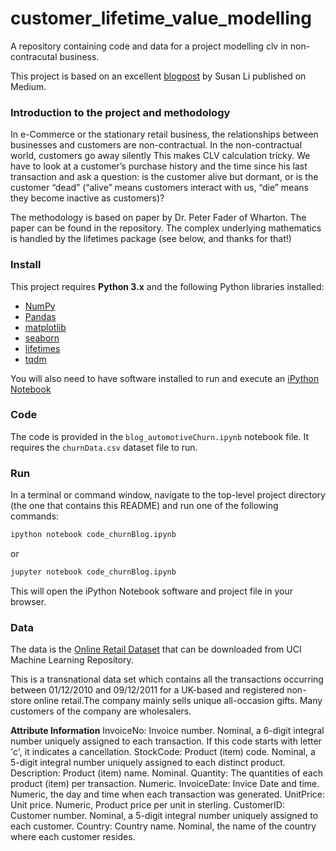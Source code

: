 # customer_lifetime_value_modelling
A repository containing code and data for a project modelling clv in non-contracutal business.

This project is based on an excellent [blogpost](https://towardsdatascience.com/whats-a-customer-worth-8daf183f8a4f) by Susan Li published on Medium. 

### Introduction to the project and methodology

In e-Commerce or the stationary retail business, the relationships between businesses and customers are non-contractual. In the non-contractual world, customers go away silently This makes CLV calculation tricky. We have to look at a customer’s purchase history and the time since his last transaction and ask a question: is the customer alive but dormant, or is the customer “dead” (“alive” means customers interact with us, “die” means they become inactive as customers)?

The methodology is based on paper by Dr. Peter Fader of Wharton. The paper can be found in the repository. The complex underlying mathematics is handled by the lifetimes package (see below, and thanks for that!)

### Install

This project requires **Python 3.x** and the following Python libraries installed:

- [NumPy](http://www.numpy.org/)
- [Pandas](http://pandas.pydata.org)
- [matplotlib](http://matplotlib.org/)
- [seaborn](http://seaborn.org)
- [lifetimes](https://github.com/CamDavidsonPilon/lifetimes)
- [tqdm](https://pypi.org/project/tqdm/)

You will also need to have software installed to run and execute an [iPython Notebook](http://ipython.org/notebook.html)

### Code

The code is provided in the `blog_automotiveChurn.ipynb` notebook file. 
It requires the `churnData.csv` dataset file to run. 

### Run

In a terminal or command window, navigate to the top-level project directory (the one that contains this README) 
and run one of the following commands:

```bash
ipython notebook code_churnBlog.ipynb
```  
or
```bash
jupyter notebook code_churnBlog.ipynb
```

This will open the iPython Notebook software and project file in your browser.

### Data

The data is the [Online Retail Dataset](http://archive.ics.uci.edu/ml/datasets/online+retail) that can be downloaded from UCI Machine Learning Repository.

This is a transnational data set which contains all the transactions occurring between 01/12/2010 and 09/12/2011 for a UK-based and registered non-store online retail.The company mainly sells unique all-occasion gifts. Many customers of the company are wholesalers.

**Attribute Information**
InvoiceNo: Invoice number. Nominal, a 6-digit integral number uniquely assigned to each transaction. If this code starts with letter 'c', it indicates a cancellation. 
StockCode: Product (item) code. Nominal, a 5-digit integral number uniquely assigned to each distinct product. 
Description: Product (item) name. Nominal. 
Quantity: The quantities of each product (item) per transaction. Numeric. 
InvoiceDate: Invice Date and time. Numeric, the day and time when each transaction was generated. 
UnitPrice: Unit price. Numeric, Product price per unit in sterling. 
CustomerID: Customer number. Nominal, a 5-digit integral number uniquely assigned to each customer. 
Country: Country name. Nominal, the name of the country where each customer resides. 
